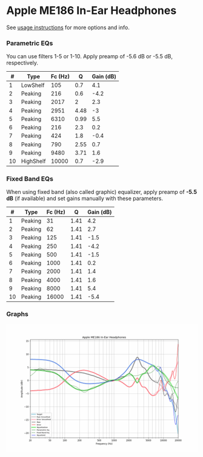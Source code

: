 # Apple ME186 In-Ear Headphones
See [usage instructions](https://github.com/jaakkopasanen/AutoEq#usage) for more options and info.

### Parametric EQs
You can use filters 1-5 or 1-10. Apply preamp of -5.6 dB or -5.5 dB, respectively.

|   # | Type      |   Fc (Hz) |    Q |   Gain (dB) |
|-----|-----------|-----------|------|-------------|
|   1 | LowShelf  |       105 | 0.7  |         4.1 |
|   2 | Peaking   |       216 | 0.6  |        -4.2 |
|   3 | Peaking   |      2017 | 2    |         2.3 |
|   4 | Peaking   |      2951 | 4.48 |        -3   |
|   5 | Peaking   |      6310 | 0.99 |         5.5 |
|   6 | Peaking   |       216 | 2.3  |         0.2 |
|   7 | Peaking   |       424 | 1.8  |        -0.4 |
|   8 | Peaking   |       790 | 2.55 |         0.7 |
|   9 | Peaking   |      9480 | 3.71 |         1.6 |
|  10 | HighShelf |     10000 | 0.7  |        -2.9 |

### Fixed Band EQs
When using fixed band (also called graphic) equalizer, apply preamp of **-5.5 dB** (if available) and set gains manually with these parameters.

|   # | Type    |   Fc (Hz) |    Q |   Gain (dB) |
|-----|---------|-----------|------|-------------|
|   1 | Peaking |        31 | 1.41 |         4.2 |
|   2 | Peaking |        62 | 1.41 |         2.7 |
|   3 | Peaking |       125 | 1.41 |        -1.5 |
|   4 | Peaking |       250 | 1.41 |        -4.2 |
|   5 | Peaking |       500 | 1.41 |        -1.5 |
|   6 | Peaking |      1000 | 1.41 |         0.2 |
|   7 | Peaking |      2000 | 1.41 |         1.4 |
|   8 | Peaking |      4000 | 1.41 |         1.6 |
|   9 | Peaking |      8000 | 1.41 |         5.4 |
|  10 | Peaking |     16000 | 1.41 |        -5.4 |

### Graphs
![](./Apple%20ME186%20In-Ear%20Headphones.png)
